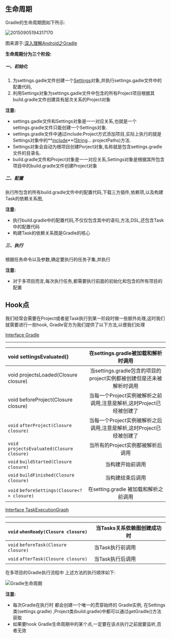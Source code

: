 ## 生命周期

Gradle的生命周期图如下所示:

![20150905194317170](/Users/wangkunkun/Pictures/20150905194317170.png)

图来源于:[深入理解Android之Gradle](https://blog.csdn.net/innost/article/details/48228651)

**生命周期分为三个阶段:**

##### 一、初始化

1. 为settings.gadle文件创建一个[Settings](https://docs.gradle.org/current/javadoc/org/gradle/api/initialization/Settings.html)对象,并执行settings.gadle文件中的配置代码,
2. 利用Settings对象为settings.gadle文件中包含的所有Project项目根据其build.gradle文件创建具有层次关系的Project对象

**注意:**

- settings.gadle文件和Settings对象是一一对应关系,也就是一个settings.gradle文件只能创建一个Settings对象.
- settings.gradle文件中通过include:Project方式添加项目,实际上执行的就是Settings对象中的**[include](https://docs.gradle.org/current/javadoc/org/gradle/api/initialization/Settings.html#include-java.lang.String...-)**([String](https://docs.oracle.com/javase/8/docs/api/java/lang/String.html?is-external=true)... projectPaths)方法.
- Settings对象会自动为根项目创建Porject对象,名称就是包含settings.gradle文件的目录名.
- build.gradle文件和Project对象是一一对应关系,Settings对象是根据其所包含项目中的build.gradle文件创建Project对象

##### 二、配置

执行所包含的所有build.gradle文件中的配置代码,下载三方插件,依赖项,以及构建Task的依赖关系图,

**注意:**

- 执行build.gradle中的配置代码,不仅仅包含其中的语句,方法,DSL,还包含Task中的配置代码
- 构建Task的依赖关系图是Gradle的核心

##### 三、执行

根据任务命令以及参数,确定要执行的任务子集,并执行

**注意:**

- 对于多项目而言,每次执行任务,都需要执行前面的初始化和包含的所有项目的配置

## Hook点

我们经常会需要在Project或者是Task执行到某一阶段时做一些额外处理,这时我们就需要进行一些hook, Gradle官方为我们提供了以下方法,以便我们处理

[Interface Gradle](https://docs.gradle.org/current/javadoc/org/gradle/api/invocation/Gradle.html)

------

| void   settingsEvaluated()                  |             在settings.gradle被加载和解析时调用              |
| :------------------------------------------ | :----------------------------------------------------------: |
| void    projectsLoaded(Closure closure)     | 当settings.gradle包含的项目的project实例都被创建但是还未被解析时调用 |
| void   beforeProject(Closure closure)       | 当每一个Project实例被解析之前调用,注意是解析,这时Project已经被创建了 |
| `void` `afterProject(Closure closure)`      | 当每一个Project实例被解析之后调用,注意是解析,这时Project已经被创建了 |
| `void` `projectsEvaluated(Closure closure)` |              当所有的Project实例都被解析后调用               |
| `void` `buildStarted(Closure closure)`      |                       当构建开始前调用                       |
| `void` `buildFinished(Closure closure)`     |                       当构建结束后调用                       |
| `void` `beforeSettings(Closure<?> closure)` |            在setting.gradle 被加载和解析之前调用             |



[Interface TaskExecutionGraph](https://docs.gradle.org/current/javadoc/org/gradle/api/execution/TaskExecutionGraph.html)

------

| `void` `whenReady(Closure closure)`  | 当Tasks关系依赖图创建成功时 |
| :----------------------------------- | --------------------------- |
| `void` `beforeTask(Closure closure)` | 当Task执行前调用            |
| `void`  `afterTask(Closure closure)` | 当Task执行后调用            |

在多项目的Gradle执行流程中 上述方法的执行顺序如下:



![Gradle生命周期](/Users/wangkunkun/Pictures/Gradle生命周期.jpg)



**注意:**

- 每次Gradle在执行时 都会创建一个唯一的贯穿始终的 Gradle实例, 在Settings类(settings.gradle) ,Project类(build.gradle)中都可以通过getGradle()方法获取
- 如果要hook Gradle生命周期中的某个点,一定要在该点执行之前就要监听,否者无效

